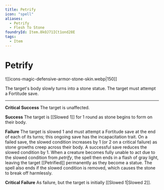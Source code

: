 ```yaml
---
title: Petrify
icon: "spell"
aliases:
  - Petrify
  - Flesh To Stone
foundryId: Item.8kOJ71ICt1ond28E
tags:
  - Item
---
```


# Petrify
![[icons-magic-defensive-armor-stone-skin.webp|150]]

The target's body slowly turns into a stone statue. The target must attempt a Fortitude save.

* * *

**Critical Success** The target is unaffected.

**Success** The target is [[Slowed 1]] for 1 round as stone begins to form on their body.

**Failure** The target is slowed 1 and must attempt a Fortitude save at the end of each of its turns; this ongoing save has the incapacitation trait. On a failed save, the slowed condition increases by 1 (or 2 on a critical failure) as stone growths creep across their body. A successful save reduces the slowed condition by 1. When a creature becomes fully unable to act due to the slowed condition from _petrify_, the spell then ends in a flash of gray light, leaving the target [[Petrified]] permanently as they become a statue. The spell also ends if the slowed condition is removed, which causes the stone to break off harmlessly.

**Critical Failure** As failure, but the target is initially [[Slowed 1|Slowed 2]].
